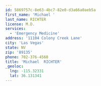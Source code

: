 ```yaml
---
id: 5869757c-8e63-4bc7-82e0-d3a66a0aeb5a
first_name: 'Michael '
last_name: RICHTER
license: M.D.
services:
  - 'Emergency Medicine'
address: '11104 Colony Creek Lane'
city: 'Las Vegas'
state: NV
zip: '89135'
phone: 702-376-4560
title: 'Michael  RICHTER'
_geoloc:
  lng: -115.32331
  lat: 36.131341
---
```

